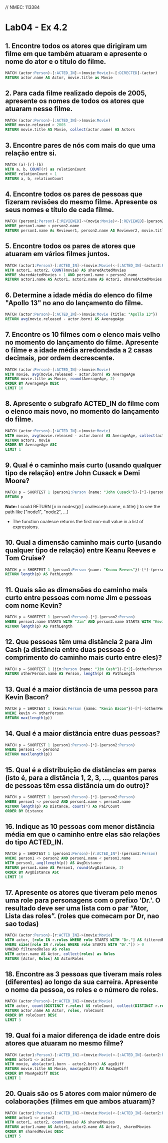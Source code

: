 // NMEC: 113384

# Lab04 - Ex 4.2

## 1. Encontre todos os atores que dirigiram um filme em que também atuaram e apresente o nome do ator e o título do filme.
```sql
MATCH (actor:Person)-[:ACTED_IN]->(movie:Movie)<-[:DIRECTED]-(actor)
RETURN actor.name AS Actor, movie.title as Movie
```

## 2. Para cada filme realizado depois de 2005, apresente os nomes de todos os atores que atuaram nesse filme.
```sql
MATCH (actor:Person)-[:ACTED_IN]->(movie:Movie)
WHERE movie.released > 2005
RETURN movie.title AS Movie, collect(actor.name) AS Actors
```

## 3. Encontre pares de nós com mais do que uma relação entre si.
```sql
MATCH (a)-[r]-(b)
WITH a, b, COUNT(r) as relationCount
WHERE relationCount > 1
RETURN a, b, relationCount
```

## 4. Encontre todos os pares de pessoas que fizeram revisões do mesmo filme. Apresente os seus nomes e título de cada filme.
```sql
MATCH (person1:Person)-[:REVIEWED]->(movie:Movie)<-[:REVIEWED]-(person2:Person)
WHERE person1.name < person2.name
RETURN person1.name As Reviewer1, person2.name AS Reviewer2, movie.title as Movie
```

## 5. Encontre todos os pares de atores que atuaram em vários filmes juntos.
```sql
MATCH (actor1:Person)-[:ACTED_IN]->(movie:Movie)<-[:ACTED_IN]-(actor2:Person)
WITH actor1, actor2, COUNT(movie) AS sharedActedMovies
WHERE sharedActedMovies > 1 AND person1.name < person2.name
RETURN actor1.name AS Actor1, actor2.name AS Actor2, sharedActedMovies
```

## 6. Determine a idade média do elenco do filme "Apollo 13" no ano do lançamento do filme.
```Sql
MATCH (actor:Person)-[:ACTED_IN]->(movie:Movie {title: "Apollo 13"})
RETURN avg(movie.released - actor.born) AS AverageAge
```

## 7. Encontre os 10 filmes com o elenco mais velho no momento do lançamento do filme. Apresente o filme e a idade média arredondada a 2 casas decimais, por ordem decrescente.
```sql
MATCH (actor:Person)-[:ACTED_IN]->(movie:Movie)
WITH movie, avg(movie.released - actor.born) AS AverageAge
RETURN movie.title as Movie, round(AverageAge, 2) 
ORDER BY AverageAge DESC
LIMIT 10
```

## 8. Apresente o subgrafo ACTED_IN do filme com o elenco mais novo, no momento do lançamento do filme.
```sql
MATCH (actor:Person)-[:ACTED_IN]->(movie:Movie)
WITH movie, avg(movie.released - actor.born) AS AverageAge, collect(actor) AS actors
RETURN actors, movie
ORDER BY AverageAge ASC
LIMIT 1
```

## 9. Qual é o caminho mais curto (usando qualquer tipo de relação) entre John Cusack e Demi Moore?
```sql
MATCH p = SHORTEST 1 (person1:Person {name: "John Cusack"})-[*]-(person2:Person {name: "Demi Moore"})
RETURN p
```

**Note:** I could RETURN [n in nodes(p) | coalesce(n.name, n.title) ] to see the path like ["node1", "node2", ...]
- The function coalesce returns the first non-null value in a list of expressions.

## 10. Qual a dimensão caminho mais curto (usando qualquer tipo de relação) entre Keanu Reeves e Tom Cruise?
```sql
MATCH p = SHORTEST 1 (person1:Person {name: "Keanu Reeves"})-[*]-(person2:Person {name: "Tom Cruise"})
RETURN length(p) AS PathLength
```

## 11. Quais são as dimensões do caminho mais curto entre pessoas com nome Jim e pessoas com nome Kevin?
```sql
MATCH p = SHORTEST 1 (person1:Person)-[*]-(person2:Person)
WHERE person1.name STARTS WITH "Jim" AND person2.name STARTS WITH "Kevin"
RETURN length(p) AS PathLength
```

## 12. Que pessoas têm uma distância 2 para Jim Cash (a distância entre duas pessoas é o comprimento do caminho mais curto entre eles)?
```sql
MATCH p = SHORTEST 1 (jim:Person {name: "Jim Cash"})-[*2]-(otherPerson:Person)
RETURN otherPerson.name AS Person, length(p) AS PathLength
```

## 13. Qual é a maior distância de uma pessoa para Kevin Bacon?
```sql
MATCH p = SHORTEST 1 (kevin:Person {name: "Kevin Bacon"})-[*]-(otherPerson:Person)
WHERE kevin <> otherPerson
RETURN max(length(p))
```

## 14. Qual é a maior distância entre duas pessoas?
```sql
MATCH p = SHORTEST 1 (person1:Person)-[*]-(person2:Person)
WHERE person1 <> person2
RETURN max(length(p))
```

## 15. Qual é a distribuição de distâncias em pares (isto é, para a distância 1, 2, 3, ..., quantos pares de pessoas têm essa distância um do outro)?
```sql
MATCH p = SHORTEST 1 (person1:Person)-[*]-(person2:Person)
WHERE person1 <> person2 AND person1.name < person2.name
RETURN length(p) AS Distance, count(*) AS PairCount
ORDER BY Distance
```

## 16. Indique as 10 pessoas com menor distância média em que o caminho entre elas são relações do tipo ACTED_IN.
```sql
MATCH p = SHORTEST 1 (person1:Person)-[r:ACTED_IN*]-(person2:Person)
WHERE person1 <> person2 AND person1.name < person2.name
WITH person1, avg(length(p)) AS AvgDistance
RETURN person1.name AS Person1, round(AvgDistance, 2)
ORDER BY AvgDistance ASC
LIMIT 10
```

## 17. Apresente os atores que tiveram pelo menos uma role para personagens com o prefixo 'Dr.'. O resultado deve ser uma lista com o par “Ator, Lista das roles”. (roles que comecam por Dr, nao sao todas)
```sql
MATCH (actor:Person)-[r:ACTED_IN]->(movie:Movie)
WITH actor, [role IN r.roles WHERE role STARTS WITH "Dr."] AS filteredRoles
WHERE size([role IN r.roles WHERE role STARTS WITH "Dr."]) > 0
UNWIND filteredRoles AS roles
WITH actor.name AS Actor, collect(roles) as Roles
RETURN [Actor, Roles] AS ActorRoles
```

## 18. Encontre as 3 pessoas que tiveram mais roles (diferentes) ao longo da sua carreira. Apresente o nome da pessoa, os roles e o número de roles.
```sql
MATCH (actor:Person)-[r:ACTED_IN]->(movie:Movie)
WITH actor, count(DISTINCT r.roles) AS roleCount, collect(DISTINCT r.roles) AS roles
RETURN actor.name AS Actor, roles, roleCount
ORDER BY roleCount DESC
LIMIT 3
```

## 19. Qual foi a maior diferença de idade entre dois atores que atuaram no mesmo filme?
```sql
MATCH (actor1:Person)-[:ACTED_IN]->(movie:Movie)<-[:ACTED_IN]-(actor2:Person)
WHERE actor1 <> actor2
WITH movie, abs(actor1.born - actor2.born) AS ageDiff
RETURN movie.title AS Movie, max(ageDiff) AS MaxAgeDiff
ORDER BY MaxAgeDiff DESC
LIMIT 1
```

## 20. Quais são os 5 atores com maior número de colaborações (filmes em que ambos atuaram)?
```sql
MATCH (actor1:Person)-[:ACTED_IN]->(movie:Movie)<-[:ACTED_IN]-(actor2:Person)
WHERE actor1 <> actor2
WITH actor1, actor2, count(movie) AS sharedMovies
RETURN actor1.name AS Actor1, actor2.name AS Actor2, sharedMovies
ORDER BY sharedMovies DESC
LIMIT 5
```